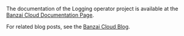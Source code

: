 The documentation of the Logging operator project is available at the [Banzai Cloud Documentation Page](https://banzaicloud.com/docs/one-eye/logging-operator/).

For related blog posts, see the [Banzai Cloud Blog](https://banzaicloud.com/blog).